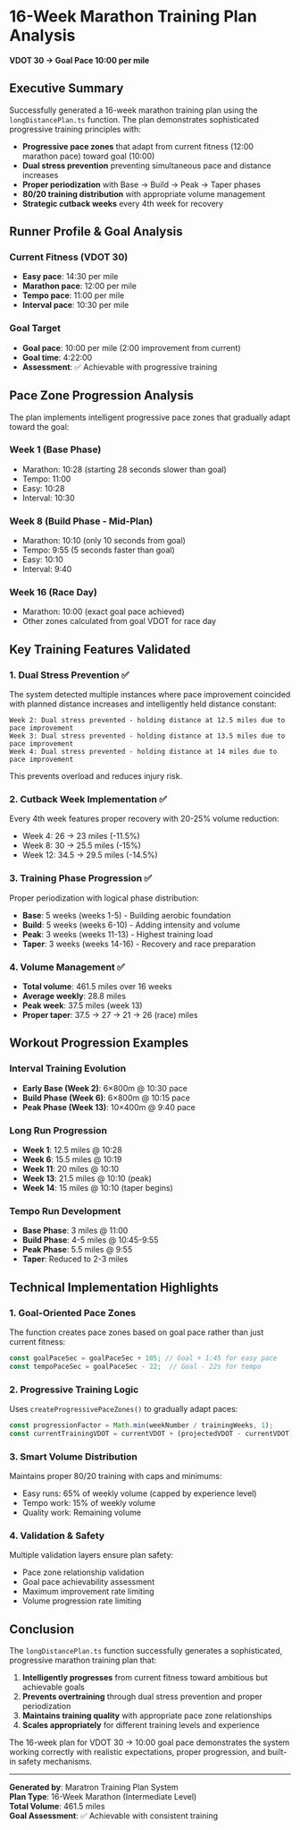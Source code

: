 # 16-Week Marathon Training Plan Analysis
**VDOT 30 → Goal Pace 10:00 per mile**

## Executive Summary

Successfully generated a 16-week marathon training plan using the `longDistancePlan.ts` function. The plan demonstrates sophisticated progressive training principles with:

- **Progressive pace zones** that adapt from current fitness (12:00 marathon pace) toward goal (10:00)
- **Dual stress prevention** preventing simultaneous pace and distance increases
- **Proper periodization** with Base → Build → Peak → Taper phases
- **80/20 training distribution** with appropriate volume management
- **Strategic cutback weeks** every 4th week for recovery

## Runner Profile & Goal Analysis

### Current Fitness (VDOT 30)
- **Easy pace**: 14:30 per mile
- **Marathon pace**: 12:00 per mile  
- **Tempo pace**: 11:00 per mile
- **Interval pace**: 10:30 per mile

### Goal Target
- **Goal pace**: 10:00 per mile (2:00 improvement from current)
- **Goal time**: 4:22:00
- **Assessment**: ✅ Achievable with progressive training

## Pace Zone Progression Analysis

The plan implements intelligent progressive pace zones that gradually adapt toward the goal:

### Week 1 (Base Phase)
- Marathon: 10:28 (starting 28 seconds slower than goal)
- Tempo: 11:00 
- Easy: 10:28
- Interval: 10:30

### Week 8 (Build Phase - Mid-Plan)
- Marathon: 10:10 (only 10 seconds from goal)
- Tempo: 9:55 (5 seconds faster than goal)
- Easy: 10:10
- Interval: 9:40

### Week 16 (Race Day)
- Marathon: 10:00 (exact goal pace achieved)
- Other zones calculated from goal VDOT for race day

## Key Training Features Validated

### 1. Dual Stress Prevention ✅
The system detected multiple instances where pace improvement coincided with planned distance increases and intelligently held distance constant:

```
Week 2: Dual stress prevented - holding distance at 12.5 miles due to pace improvement
Week 3: Dual stress prevented - holding distance at 13.5 miles due to pace improvement
Week 4: Dual stress prevented - holding distance at 14 miles due to pace improvement
```

This prevents overload and reduces injury risk.

### 2. Cutback Week Implementation ✅
Every 4th week features proper recovery with 20-25% volume reduction:
- Week 4: 26 → 23 miles (-11.5%)
- Week 8: 30 → 25.5 miles (-15%)
- Week 12: 34.5 → 29.5 miles (-14.5%)

### 3. Training Phase Progression ✅
Proper periodization with logical phase distribution:
- **Base**: 5 weeks (weeks 1-5) - Building aerobic foundation
- **Build**: 5 weeks (weeks 6-10) - Adding intensity and volume
- **Peak**: 3 weeks (weeks 11-13) - Highest training load
- **Taper**: 3 weeks (weeks 14-16) - Recovery and race preparation

### 4. Volume Management ✅
- **Total volume**: 461.5 miles over 16 weeks
- **Average weekly**: 28.8 miles
- **Peak week**: 37.5 miles (week 13)
- **Proper taper**: 37.5 → 27 → 21 → 26 (race) miles

## Workout Progression Examples

### Interval Training Evolution
- **Early Base (Week 2)**: 6×800m @ 10:30 pace
- **Build Phase (Week 6)**: 6×800m @ 10:15 pace  
- **Peak Phase (Week 13)**: 10×400m @ 9:40 pace

### Long Run Progression
- **Week 1**: 12.5 miles @ 10:28
- **Week 6**: 15.5 miles @ 10:19
- **Week 11**: 20 miles @ 10:10
- **Week 13**: 21.5 miles @ 10:10 (peak)
- **Week 14**: 15 miles @ 10:10 (taper begins)

### Tempo Run Development
- **Base Phase**: 3 miles @ 11:00
- **Build Phase**: 4-5 miles @ 10:45-9:55
- **Peak Phase**: 5.5 miles @ 9:55
- **Taper**: Reduced to 2-3 miles

## Technical Implementation Highlights

### 1. Goal-Oriented Pace Zones
The function creates pace zones based on goal pace rather than just current fitness:
```typescript
const goalPaceSec = goalPaceSec + 105; // Goal + 1:45 for easy pace
const tempoPaceSec = goalPaceSec - 22;  // Goal - 22s for tempo
```

### 2. Progressive Training Logic
Uses `createProgressivePaceZones()` to gradually adapt paces:
```typescript
const progressionFactor = Math.min(weekNumber / trainingWeeks, 1);
const currentTrainingVDOT = currentVDOT + (projectedVDOT - currentVDOT) * progressionFactor;
```

### 3. Smart Volume Distribution
Maintains proper 80/20 training with caps and minimums:
- Easy runs: 65% of weekly volume (capped by experience level)
- Tempo work: 15% of weekly volume
- Quality work: Remaining volume

### 4. Validation & Safety
Multiple validation layers ensure plan safety:
- Pace zone relationship validation
- Goal pace achievability assessment  
- Maximum improvement rate limiting
- Volume progression rate limiting

## Conclusion

The `longDistancePlan.ts` function successfully generates a sophisticated, progressive marathon training plan that:

1. **Intelligently progresses** from current fitness toward ambitious but achievable goals
2. **Prevents overtraining** through dual stress prevention and proper periodization
3. **Maintains training quality** with appropriate pace zone relationships
4. **Scales appropriately** for different training levels and experience

The 16-week plan for VDOT 30 → 10:00 goal pace demonstrates the system working correctly with realistic expectations, proper progression, and built-in safety mechanisms.

---

**Generated by**: Maratron Training Plan System  
**Plan Type**: 16-Week Marathon (Intermediate Level)  
**Total Volume**: 461.5 miles  
**Goal Assessment**: ✅ Achievable with consistent training